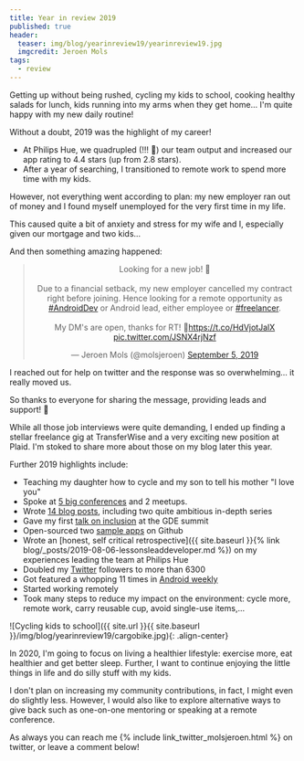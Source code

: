 ```yaml
---
title: Year in review 2019
published: true
header:
  teaser: img/blog/yearinreview19/yearinreview19.jpg
  imgcredit: Jeroen Mols
tags:
  - review
---
```

Getting up without being rushed, cycling my kids to school, cooking healthy salads for lunch, kids running into my arms when they get home... I'm quite happy with my new daily routine!

Without a doubt, 2019 was the highlight of my career!

- At Philips Hue, we quadrupled (!!! 🚀) our team output and increased our app rating to 4.4 stars (up from 2.8 stars).
- After a year of searching, I transitioned to remote work to spend more time with my kids.

However, not everything went according to plan: my new employer ran out of money and I found myself unemployed for the very first time in my life.

This caused quite a bit of anxiety and stress for my wife and I, especially given our mortgage and two kids...

And then something amazing happened:

<center><blockquote class="twitter-tweet"><p lang="en" dir="ltr">Looking for a new job! 🚀<br><br>Due to a financial setback, my new employer cancelled my contract right before joining. Hence looking for a remote opportunity as <a href="https://twitter.com/hashtag/AndroidDev?src=hash&amp;ref_src=twsrc%5Etfw">#AndroidDev</a> or Android lead, either employee or <a href="https://twitter.com/hashtag/freelancer?src=hash&amp;ref_src=twsrc%5Etfw">#freelancer</a>.<br><br>My DM&#39;s are open, thanks for RT! 🙌<a href="https://t.co/HdVjotJalX">https://t.co/HdVjotJalX</a> <a href="https://t.co/JSNX4rjNzf">pic.twitter.com/JSNX4rjNzf</a></p>&mdash; Jeroen Mols (@molsjeroen) <a href="https://twitter.com/molsjeroen/status/1169578344125480962?ref_src=twsrc%5Etfw">September 5, 2019</a></blockquote> <script async src="https://platform.twitter.com/widgets.js" charset="utf-8"></script></center>

I reached out for help on twitter and the response was so overwhelming...  it really moved us.

So thanks to everyone for sharing the message, providing leads and support! 🙇‍

While all those job interviews were quite demanding, I ended up finding a stellar freelance gig at TransferWise and a very exciting new position at Plaid. I'm stoked to share more about those on my blog later this year.

Further 2019 highlights include:

- Teaching my daughter how to cycle and my son to tell his mother "I love you"
- Spoke at [5 big conferences](https://jeroenmols.com/speaking/) and 2 meetups.
- Wrote [14 blog posts](http://jeroenmols.com/blog/), including two quite ambitious in-depth series
- Gave my first [talk on inclusion](https://speakerdeck.com/jeroenmols/inclusive-communication) at the GDE summit
- Open-sourced two [sample apps](https://github.com/JeroenMols) on Github
- Wrote an [honest, self critical retrospective]({{ site.baseurl }}{% link blog/_posts/2019-08-06-lessonsleaddeveloper.md %}) on my experiences leading the team at Philips Hue
- Doubled my [Twitter](https://twitter.com/molsjeroen) followers to more than 6300
- Got featured a whopping 11 times in [Android weekly](http://androidweekly.net/search?keyword=jeroen+mols&commit=Search)
- Started working remotely
- Took many steps to reduce my impact on the environment: cycle more, remote work, carry reusable cup, avoid single-use items,...

![Cycling kids to school]({{ site.url }}{{ site.baseurl }}/img/blog/yearinreview19/cargobike.jpg){: .align-center}

In 2020, I'm going to focus on living a healthier lifestyle: exercise more, eat healthier and get better sleep. Further, I want to continue enjoying the little things in life and do silly stuff with my kids.

I don't plan on increasing my community contributions, in fact, I might even do slightly less. However, I would also like to explore alternative ways to give back such as one-on-one mentoring or speaking at a remote conference.

As always you can reach me {% include link_twitter_molsjeroen.html %} on twitter, or leave a comment below!
